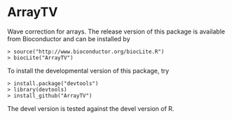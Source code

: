 ArrayTV
=======

Wave correction for arrays.  The release version of this package is available from Bioconductor and can be installed by 

```
> source("http://www.bioconductor.org/biocLite.R")
> biocLite("ArrayTV")
```


To install the developmental version of this package, try

```
> install.package("devtools")
> library(devtools)
> install_github("ArrayTV")
```

The devel version is tested against the devel version of R.


